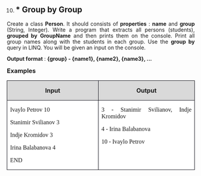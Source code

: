 <OL START=10>
	<LI><H2 CLASS="western" ALIGN=JUSTIFY>* Group by Group</H2>
</OL>
<P ALIGN=JUSTIFY STYLE="margin-bottom: 0.14in; line-height: 115%">Create
a class <B>Person</B>. It should consists of <B>properties</B> : <B>name</B>
and <B>group</B> (String, Integer). Write a program that extracts all
persons (students), <B>grouped by</B> <B>GroupName</B> and then
prints them on the console. Print all group names along with the
students in each group. Use the <B>group by</B> query in LINQ. You
will be given an input on the console.</P>
<P ALIGN=JUSTIFY STYLE="margin-bottom: 0.14in; line-height: 115%"><B>Output
format</B> : <B>{group} - {name1}, {name2}, {name3}, ...</B></P>
<H3 CLASS="western" ALIGN=JUSTIFY STYLE="margin-top: 0in">Examples</H3>
<CENTER>
	<TABLE WIDTH=526 CELLPADDING=7 CELLSPACING=0>
		<COL WIDTH=241>
		<COL WIDTH=255>
		<TR VALIGN=TOP>
			<TD WIDTH=241 BGCOLOR="#d9d9d9" STYLE="border: 1px solid #00000a; padding-top: 0in; padding-bottom: 0in; padding-left: 0.08in; padding-right: 0.08in">
				<P ALIGN=CENTER><B>Input</B></P>
			</TD>
			<TD WIDTH=255 BGCOLOR="#d9d9d9" STYLE="border: 1px solid #00000a; padding-top: 0in; padding-bottom: 0in; padding-left: 0.08in; padding-right: 0.08in">
				<P ALIGN=CENTER><B>Output</B></P>
			</TD>
		</TR>
		<TR VALIGN=TOP>
			<TD WIDTH=241 BGCOLOR="#ffffff" STYLE="border: 1px solid #00000a; padding-top: 0in; padding-bottom: 0in; padding-left: 0.08in; padding-right: 0.08in">
				<P ALIGN=JUSTIFY STYLE="margin-bottom: 0in"><FONT FACE="Consolas, serif">Ivaylo
				Petrov 10</FONT></P>
				<P ALIGN=JUSTIFY STYLE="margin-bottom: 0in"><FONT FACE="Consolas, serif">Stanimir
				Svilianov 3</FONT></P>
				<P ALIGN=JUSTIFY STYLE="margin-bottom: 0in"><FONT FACE="Consolas, serif">Indje
				Kromidov 3</FONT></P>
				<P ALIGN=JUSTIFY STYLE="margin-bottom: 0in"><FONT FACE="Consolas, serif">Irina
				Balabanova 4</FONT></P>
				<P ALIGN=JUSTIFY><A NAME="h.1fob9te"></A><FONT FACE="Consolas, serif">END</FONT></P>
			</TD>
			<TD WIDTH=255 BGCOLOR="#ffffff" STYLE="border: 1px solid #00000a; padding-top: 0in; padding-bottom: 0in; padding-left: 0.08in; padding-right: 0.08in">
				<P ALIGN=JUSTIFY STYLE="margin-bottom: 0in"><FONT FACE="Consolas, serif">3
				- Stanimir Svilianov, Indje Kromidov</FONT></P>
				<P ALIGN=JUSTIFY STYLE="margin-bottom: 0in"><FONT FACE="Consolas, serif">4
				- Irina Balabanova</FONT></P>
				<P ALIGN=JUSTIFY><FONT FACE="Consolas, serif">10 - Ivaylo Petrov</FONT></P>
			</TD>
		</TR>
	</TABLE>
</CENTER>
<P ALIGN=JUSTIFY STYLE="margin-bottom: 0.14in; line-height: 115%"><BR><BR>
</P>